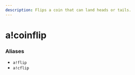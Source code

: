```yaml
---
description: Flips a coin that can land heads or tails.
---
```


# a!coinflip

### Aliases

* `a!flip`
* `a!cflip`

